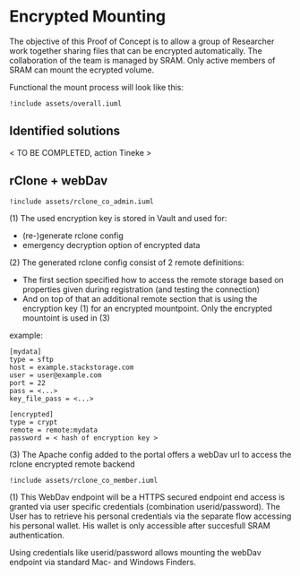 # Encrypted Mounting

The objective of this Proof of Concept is to allow a group of Researcher work together sharing files that can be encrypted automatically.
The collaboration of the team is managed by SRAM. Only active members of SRAM can mount the ecrypted volume.

Functional the mount process will look like this:

```plantuml
!include assets/overall.iuml
```

## Identified solutions

< TO BE COMPLETED, action Tineke >

## rClone + webDav

```plantuml
!include assets/rclone_co_admin.iuml
```

(1) The used encryption key is stored in Vault and used for:
* (re-)generate rclone config
* emergency decryption option of encrypted data

(2) The generated rclone config consist of 2 remote definitions:
* The first section specified how to access the remote storage based on properties given during registration (and testing the connection)
* And on top of that an additional remote section that is using the encryption key (1) for an encrypted mountpoint. Only the encrypted mountoint is used in (3)
 
 example:

```rclone
[mydata]
type = sftp
host = example.stackstorage.com
user = user@example.com
port = 22
pass = <...>
key_file_pass = <...>

[encrypted]
type = crypt
remote = remote:mydata
password = < hash of encryption key >
``` 

(3) The Apache config added to the portal offers a webDav url to access the rclone encrypted remote backend


```plantuml
!include assets/rclone_co_member.iuml
``` 

(1) This WebDav endpoint will be a HTTPS secured endpoint end access is granted via user specific credentials (combination userid/password). The User has to retrieve his personal credentials via the separate flow accessing his personal wallet.
His wallet is only accessible after succesfull SRAM authentication.

Using credentials like userid/password allows mounting the webDav endpoint via standard Mac- and Windows Finders.